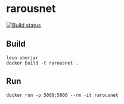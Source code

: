 # rarousnet

[![Build status](https://circleci.com/gh/rarous/rarousnet.svg?style=shield&circle-token=097382aa1befb3f0a98aa278ebd95b37858033a7)](https://circleci.com/gh/rarous/rarousnet)

## Build

```
lein uberjar
docker build -t rarousnet .
```

## Run

```
docker run -p 5000:5000 --rm -it rarousnet
```
